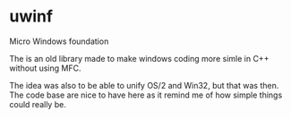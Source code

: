 # uwinf

Micro Windows foundation

The is an old library made to make windows coding more simle in C++ without using MFC.

The idea was also to be able to unify OS/2 and Win32, but that was then. The code base 
are nice to have here as it remind me of how simple things could really be.
